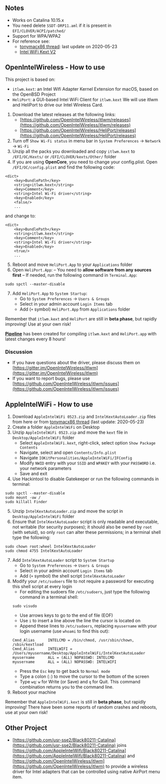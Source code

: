 ## Notes
* Works on Catalina 10.15.x
* You need delete `SSDT-DRP11.aml` if it is present in `EFI/CLOVER/ACPI/patched/`
* Support for WPA/WPA2
* For reference see:
	- [tonymacx86 thread](https://www.tonymacx86.com/threads/success-working-intel-wifi-drivers-for-7265ac-on-catalina.292207/page-44): last update on 2020-05-23
	- [Intel WiFi Kext V2](https://www.youtube.com/watch?v=kHfUjJ2RkyU)

## OpenIntelWireless - How to use
This project is based on:
- `itlwm.kext`: an Intel Wifi Adapter Kernel Extension for macOS, based on the OpenBSD Project
- `HeliPort`: a GUI-based Intel WiFi Client for `itlwm.kext`
We will use itlwm and HeliPort to drive our Intel Wireless Card. 
1. Download the latest releases at the following links:
	- [https://github.com/OpenIntelWireless/itlwm/releases](https://github.com/OpenIntelWireless/itlwm/releases)
	- [https://github.com/OpenIntelWireless/HeliPort/releases](https://github.com/OpenIntelWireless/HeliPort/releases)
2. Turn off `Show Wi-Fi status` in menu bar in `System Preferences` -> `Network` -> `Wi-Fi`
3. Unzip all the packs you downloaded and copy `itlwm.kext` to `/EFI/OC/Kexts/` or `/EFI/CLOVER/kexts/Other/` folder
4. If you are using **OpenCore**, you need to change your config.plist. Open `/EFI/OC/config.plist` and find the following code:
```
<dict>
	<key>BundlePath</key>
	<string>itlwm.kext</string>
	<key>Comment</key>
	<string>Intel Wi-Fi driver</string>
	<key>Enabled</key>
	<false/>
	...
```
and change to:
```
<dict>
	<key>BundlePath</key>
	<string>itlwm.kext</string>
	<key>Comment</key>
	<string>Intel Wi-Fi driver</string>
	<key>Enabled</key>
	<true/>
	...
```
5. Reboot and move `HeliPort.App` to your `Applications` folder
6. Open `HeliPort.App`:
	– You need to **allow software from any sources first**
	– If needed, run the following command in `Terminal.App`:
```
sudo spctl --master-disable
```
7. Add `HeliPort.App` to `System Startup`:
	- Go to `System Preferences` -> `Users & Groups`
	- Select in your admin account `Login Items` tab
	- Add (`+` symbol) `HeliPort.App` from `Applications` folder

Remember that `itlwm.kext` and `HeliPort` are still in **beta phase**, but rapidly improving! Use at your own risk!

[**Pipeline**](https://github.com/1hbb/OpenIntelWireless-Factory/releases) has been created for compiling `itlwm.kext` and `HeliPort.app` with latest changes every 8 hours!

### Discussion
- If you have questions about the driver, please discuss them on [https://gitter.im/OpenIntelWireless/itlwm](https://gitter.im/OpenIntelWireless/itlwm)
- If you want to report bugs, please use [https://github.com/OpenIntelWireless/itlwm/issues](https://github.com/OpenIntelWireless/itlwm/issues)


## AppleIntelWiFi - How to use
1. Download `AppleIntelWiFi 0523.zip` and `IntelKextAutoLoader.zip` files from here or from [tonymacx86 thread](https://www.tonymacx86.com/threads/success-working-intel-wifi-drivers-for-7265ac-on-catalina.292207/page-44) (last update: 2020-05-23) 
2. Create a folder `AppleIntelWiFi` on Desktop
3. Unzip `AppleIntelWiFi 0523.zip` and move the `kext` file in `Desktop/AppleIntelWiFi` folder
	- Select `AppleIntelWiFi.kext`, right-click, select option `Show Package Contents`
	- Navigate, select and open `Contents/Info.plist`
	- Navigate `IOKitPersonalities/AppleIntelWiFi/IFConfig`
	- Modify `NWID` entry with your `SSID` and `WPAKEY` with your `PASSWORD` i.e. your network parameters
	- Save and exit
4. Use Hackintool to disable Gatekeeper or run the following commands in terminal:
```
sudo spctl --master-disable
sudo mount -uw /
sudo killall Finder
```
5. Unzip `IntelKextAutoLoader.zip` and move the script in `Desktop/AppleIntelWiFi` folder 
6. Ensure that `IntelKextAutoLoader` script is only readable and executable, not writable (for security purposes); it should also be owned by `root` (with setuid), so only `root` can alter these permissions; in a terminal shell type the following:
```
sudo chown root:wheel IntelKextAutoLoader
sudo chmod 4755 IntelKextAutoLoader
```
7. Add `IntelKextAutoLoader` script to `System Startup`
	- Go to `System Preferences` -> `Users & Groups`
	- Select in your admin account `Login Items` tab
	- Add (`+` symbol) the shell script `IntelKextAutoLoader`
8. Modify your `/etc/sudoers` file to not require a password for executing this shell script at every login
	- For editing the sudoers file `/etc/sudoers`, just type the following command in a terminal shell:
	```
	sudo visudo
	```
	- Use arrows keys to go to the end of file (EOF)
	- Use `i` to insert a line above the line the cursor is located on
	- Append these lines to `/etc/sudoers`, replacing `myusername` with your login username (use `whoami` to find this out):
	```
	Cmnd_Alias      INTELCMD = /bin/chmod, /usr/sbin/chown, /sbin/kextload
	Cmnd_Alias      INTELWIFI = /Users/myusername/Desktop/AppleIntelWiFi/IntelKextAutoLoader
	myusername      ALL = (ALL) NOPASSWD: INTELCMD
	myusername      ALL = (ALL) NOPASSWD: INTELWIFI
	```
	- Press the `Esc` key to get back to `Normal mode`
	- Type a colon (`:`) to move the cursor to the bottom of the screen
	- Type `wq`: `w` for Write (or Save) and `q` for Quit. This command combination returns you to the command line.
9. Reboot your machine

Remember that `AppleIntelWiFi.kext` is still in **beta phase**, but rapidly improving! There have been some reports of random crashes and reboots, use at your own risk!

## Other Project
- [https://github.com/usr-sse2/Black80211-Catalina](https://github.com/usr-sse2/Black80211-Catalina) joins [https://github.com/AppleIntelWifi/Black80211-Catalina](https://github.com/AppleIntelWifi/Black80211-Catalina) and [https://github.com/OpenIntelWireless/itlwm](https://github.com/OpenIntelWireless/itlwm) to provide a wireless driver for Intel adapters that can be controlled using native AirPort menu item.
